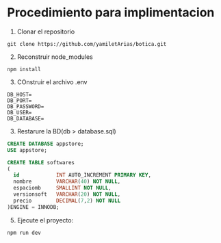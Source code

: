 # Procedimiento para implimentacion

1. Clonar el repositorio
```
git clone https://github.com/yamiletArias/botica.git
```

2. Reconstruir node_modules
```
npm install
```

3. COnstruir el archivo .env
```
DB_HOST=
DB_PORT= 
DB_PASSWORD=
DB_USER=
DB_DATABASE=
```

3. Restarure la BD(db > database.sql)
```sql
CREATE DATABASE appstore;
USE appstore;

CREATE TABLE softwares
(
  id            INT AUTO_INCREMENT PRIMARY KEY,
  nombre        VARCHAR(40) NOT NULL,
  espaciomb     SMALLINT NOT NULL,
  versionsoft   VARCHAR(20) NOT NULL,
  precio        DECIMAL(7,2) NOT NULL
)ENGINE = INNODB;
```

5. Ejecute el proyecto:
```
npm run dev
```